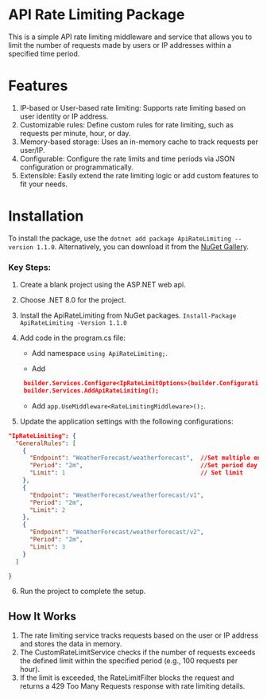 ﻿# API Rate Limiting Package

This is a simple API rate limiting middleware and service that allows you to limit the number of requests made by users or IP addresses within a specified time period.

# Features
1. IP-based or User-based rate limiting: Supports rate limiting based on user identity or IP address.
2. Customizable rules: Define custom rules for rate limiting, such as requests per minute, hour, or day.
3. Memory-based storage: Uses an in-memory cache to track requests per user/IP.
4. Configurable: Configure the rate limits and time periods via JSON configuration or programmatically.
5. Extensible: Easily extend the rate limiting logic or add custom features to fit your needs.

# Installation
To install the package, use the `dotnet add package ApiRateLimiting --version 1.1.0`.
Alternatively, you can download it from the [NuGet Gallery](https://www.nuget.org/packages/ApiRateLimiting).

 ### Key Steps:

1. Create a blank project using the ASP.NET web api.
2. Choose .NET 8.0 for the project.
3. Install the ApiRateLimiting from NuGet packages.
`Install-Package ApiRateLimiting -Version 1.1.0`
4. Add code in the program.cs file:
   - Add namespace `using ApiRateLimiting;`.
   
   - Add
    ```json
     builder.Services.Configure<IpRateLimitOptions>(builder.Configuration.GetSection("IpRateLimiting"));   
     builder.Services.AddApiRateLimiting();      
     ```
   
   - Add `app.UseMiddleware<RateLimitingMiddleware>();`.
   
5. Update the application settings with the following configurations:
  ```json
  "IpRateLimiting": {
    "GeneralRules": [
      {
        "Endpoint": "WeatherForecast/weatherforecast",  //Set multiple endpoint 
        "Period": "2m",                                 //Set period day for d ,hour for h,min for m 
        "Limit": 1                                      // Set limit
      },
      {
        "Endpoint": "WeatherForecast/weatherforecast/v1",
        "Period": "2m",
        "Limit": 2
      },
      {
        "Endpoint": "WeatherForecast/weatherforecast/v2",
        "Period": "2m",     
        "Limit": 3
      }
    ]

  }
```   
6. Run the project to complete the setup.

## How It Works
1. The rate limiting service tracks requests based on the user or IP address and stores the data in memory.
2. The CustomRateLimitService checks if the number of requests exceeds the defined limit within the specified period (e.g., 100 requests per hour).
3. If the limit is exceeded, the RateLimitFilter blocks the request and returns a 429 Too Many Requests response with rate limiting details.